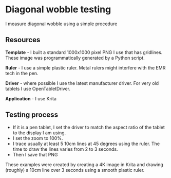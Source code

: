 # Diagonal wobble testing

I measure diagonal wobble using a simple procedure

## Resources

**Template** - I built a standard 1000x1000 pixel PNG I use that has gridlines. These image was programmatically generated by a Python script.

**Ruler** - I use a simple plastic ruler. Metal rulers might interfere with the EMR tech in the pen.

**Driver** - where possible I use the latest manufacturer driver. For very old tablets I use OpenTabletDriver.

**Application** - I use Krita&#x20;

## Testing process

* If it is a pen tablet, I set the driver to match the aspect ratio of the tablet to the display I am using.
* I set the zoom to 100%.
* I trace usually at least 5 10cm lines at 45 degrees using the ruler. The time to draw the lines varies from 2 to 3 seconds.
* Then I save that PNG



&#x20;

These examples were created by creating a 4K image in Krita and drawing (roughly) a 10cm line over 3 seconds using a smooth plastic ruler.
